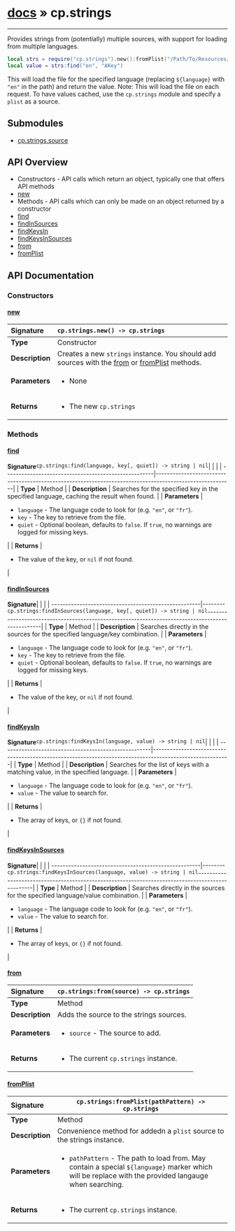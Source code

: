 # [docs](index.md) » cp.strings
---

Provides strings from (potentially) multiple sources, with support for loading from multiple languages.

```lua
local strs = require("cp.strings").new():fromPlist("/Path/To/Resources/${language}.lproj/MYLocalization.strings")
local value = strs:find("en", "AKey")
```

This will load the file for the specified language (replacing `${language}` with `"en"` in the path) and return the value.
Note: This will load the file on each request. To have values cached, use the `cp.strings` module and specify a `plist` as a source.

## Submodules
 * [cp.strings.source](cp.strings.source.md)

## API Overview
* Constructors - API calls which return an object, typically one that offers API methods
 * [new](#new)
* Methods - API calls which can only be made on an object returned by a constructor
 * [find](#find)
 * [findInSources](#findinsources)
 * [findKeysIn](#findkeysin)
 * [findKeysInSources](#findkeysinsources)
 * [from](#from)
 * [fromPlist](#fromplist)

## API Documentation

### Constructors

#### [new](#new)
| <span style="float: left;">**Signature**</span> | <span style="float: left;">`cp.strings.new() -> cp.strings` </span>                                                          |
| -----------------------------------------------------|---------------------------------------------------------------------------------------------------------|
| **Type**                                             | Constructor                                                                                         |
| **Description**                                      | Creates a new `strings` instance. You should add sources with the [from](#from) or [fromPlist](#fromPlist) methods.                                                                                         |
| **Parameters**                                       | <ul><li>None</li></ul> |
| **Returns**                                          | <ul><li>The new `cp.strings`</li></ul>          |

### Methods

#### [find](#find)
| <span style="float: left;">**Signature**</span> | <span style="float: left;">`cp.strings:find(language, key[, quiet]) -> string | nil` </span>                                                          |
| -----------------------------------------------------|---------------------------------------------------------------------------------------------------------|
| **Type**                                             | Method                                                                                         |
| **Description**                                      | Searches for the specified key in the specified language, caching the result when found.                                                                                         |
| **Parameters**                                       | <ul><li>`language`	- The language code to look for (e.g. `"en"`, or `"fr"`).</li><li>`key`		- The key to retrieve from the file.</li><li>`quiet`		- Optional boolean, defaults to `false`. If `true`, no warnings are logged for missing keys.</li></ul> |
| **Returns**                                          | <ul><li>The value of the key, or `nil` if not found.</li></ul>          |

#### [findInSources](#findinsources)
| <span style="float: left;">**Signature**</span> | <span style="float: left;">`cp.strings:findInSources(language, key[, quiet]) -> string | nil` </span>                                                          |
| -----------------------------------------------------|---------------------------------------------------------------------------------------------------------|
| **Type**                                             | Method                                                                                         |
| **Description**                                      | Searches directly in the sources for the specified language/key combination.                                                                                         |
| **Parameters**                                       | <ul><li>`language`	- The language code to look for (e.g. `"en"`, or `"fr"`).</li><li>`key`		- The key to retrieve from the file.</li><li>`quiet`		- Optional boolean, defaults to `false`. If `true`, no warnings are logged for missing keys.</li></ul> |
| **Returns**                                          | <ul><li>The value of the key, or `nil` if not found.</li></ul>          |

#### [findKeysIn](#findkeysin)
| <span style="float: left;">**Signature**</span> | <span style="float: left;">`cp.strings:findKeysIn(language, value) -> string | nil` </span>                                                          |
| -----------------------------------------------------|---------------------------------------------------------------------------------------------------------|
| **Type**                                             | Method                                                                                         |
| **Description**                                      | Searches for the list of keys with a matching value, in the specified language.                                                                                         |
| **Parameters**                                       | <ul><li>`language`	- The language code to look for (e.g. `"en"`, or `"fr"`).</li><li>`value`		- The value to search for.</li></ul> |
| **Returns**                                          | <ul><li>The array of keys, or `{}` if not found.</li></ul>          |

#### [findKeysInSources](#findkeysinsources)
| <span style="float: left;">**Signature**</span> | <span style="float: left;">`cp.strings:findKeysInSources(language, value) -> string | nil` </span>                                                          |
| -----------------------------------------------------|---------------------------------------------------------------------------------------------------------|
| **Type**                                             | Method                                                                                         |
| **Description**                                      | Searches directly in the sources for the specified language/value combination.                                                                                         |
| **Parameters**                                       | <ul><li>`language`	- The language code to look for (e.g. `"en"`, or `"fr"`).</li><li>`value`		- The value to search for.</li></ul> |
| **Returns**                                          | <ul><li>The array of keys, or `{}` if not found.</li></ul>          |

#### [from](#from)
| <span style="float: left;">**Signature**</span> | <span style="float: left;">`cp.strings:from(source) -> cp.strings` </span>                                                          |
| -----------------------------------------------------|---------------------------------------------------------------------------------------------------------|
| **Type**                                             | Method                                                                                         |
| **Description**                                      | Adds the source to the strings sources.                                                                                         |
| **Parameters**                                       | <ul><li>`source`		- The source to add.</li></ul> |
| **Returns**                                          | <ul><li>The current `cp.strings` instance.</li></ul>          |

#### [fromPlist](#fromplist)
| <span style="float: left;">**Signature**</span> | <span style="float: left;">`cp.strings:fromPlist(pathPattern) -> cp.strings` </span>                                                          |
| -----------------------------------------------------|---------------------------------------------------------------------------------------------------------|
| **Type**                                             | Method                                                                                         |
| **Description**                                      | Convenience method for addedn a `plist` source to the strings instance.                                                                                         |
| **Parameters**                                       | <ul><li>`pathPattern`	- The path to load from. May contain a special `${language}` marker which will be replace with the provided langauge when searching.</li></ul> |
| **Returns**                                          | <ul><li>The current `cp.strings` instance.</li></ul>          |


